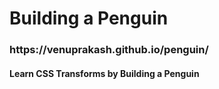 <h1>Building a Penguin</h1>

<h3>https://venuprakash.github.io/penguin/</h3>

<h4>Learn CSS Transforms by Building a Penguin</h4>
